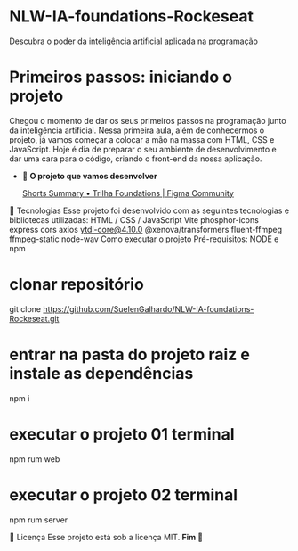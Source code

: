 # NLW-IA-foundations-Rockeseat
Descubra o poder da inteligência artificial aplicada na programação
# Primeiros passos: iniciando o projeto

Chegou o momento de dar os seus primeiros passos na programação junto da inteligência artificial. Nessa primeira aula, além de conhecermos o projeto, já vamos começar a colocar a mão na massa com HTML, CSS e JavaScript. Hoje é dia de preparar o seu ambiente de desenvolvimento e dar uma cara para o código, criando o front-end da nossa aplicação.

- 🚀 **O projeto que vamos desenvolver**
   
    [Shorts Summary • Trilha Foundations | Figma Community](https://www.figma.com/community/file/1282823495335498952/Shorts-Summary-•-Trilha-Foundations)
               
🚀 Tecnologias
Esse projeto foi desenvolvido com as seguintes tecnologias e bibliotecas utilizadas:
 HTML / CSS / JavaScript
Vite
phosphor-icons
express
cors
axios
ytdl-core@4.10.0
@xenova/transformers
fluent-ffmpeg
ffmpeg-static
node-wav
Como executar o projeto
Pré-requisitos: NODE e npm

# clonar repositório
git clone https://github.com/SuelenGalhardo/NLW-IA-foundations-Rockeseat.git

# entrar na pasta do projeto raiz e instale as dependências
npm i

# executar o projeto 01 terminal
npm rum web

# executar o projeto 02 terminal
npm rum server

📝 Licença
Esse projeto está sob a licença MIT.
    **Fim 🏁**
    
    
 
